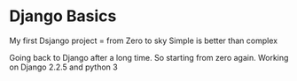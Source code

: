 # Django Basics

My first Dsjango project = from Zero to sky
Simple is better than complex

Going back to Django after a long time. So starting from zero again.
Working on Django 2.2.5 and python 3